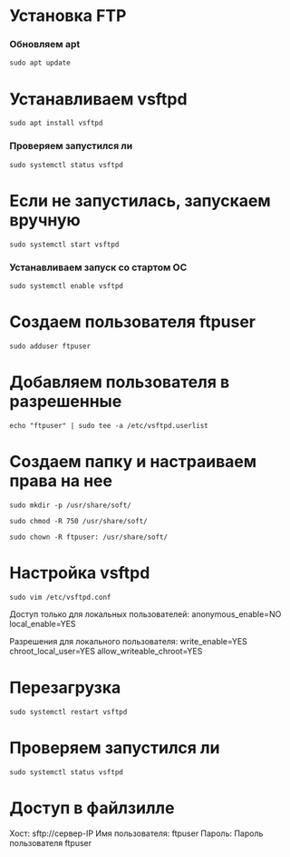 # Установка FTP

### Обновляем apt
 ```
 sudo apt update
 ```

# Устанавливаем vsftpd
 ```
 sudo apt install vsftpd
 ```

### Проверяем запустился ли
 ```
 sudo systemctl status vsftpd
 ```

# Если не запустилась, запускаем вручную
 ```
 sudo systemctl start vsftpd
 ```

### Устанавливаем запуск со стартом ОС
 ```
 sudo systemctl enable vsftpd
 ```

# Создаем пользователя ftpuser
 ```
 sudo adduser ftpuser
 ```

# Добавляем пользователя в разрешенные
 ```
 echo "ftpuser" | sudo tee -a /etc/vsftpd.userlist
 ```

# Создаем папку и настраиваем права на нее
 ```
 sudo mkdir -p /usr/share/soft/
 ```
 ```
 sudo chmod -R 750 /usr/share/soft/
 ```
 ```
 sudo chown -R ftpuser: /usr/share/soft/
 ```

# Настройка vsftpd
 ```
 sudo vim /etc/vsftpd.conf
 ```
 Доступ только для локальных пользователей:
    anonymous_enable=NO
    local_enable=YES

 Разрешения для локального пользователя:
    write_enable=YES
    chroot_local_user=YES
    allow_writeable_chroot=YES

# Перезагрузка
 ```
 sudo systemctl restart vsftpd
 ```

# Проверяем запустился ли
 ```
 sudo systemctl status vsftpd
 ```

# Доступ в файлзилле

Хост: sftp://сервер-IP
Имя пользователя: ftpuser
Пароль: Пароль пользователя ftpuser